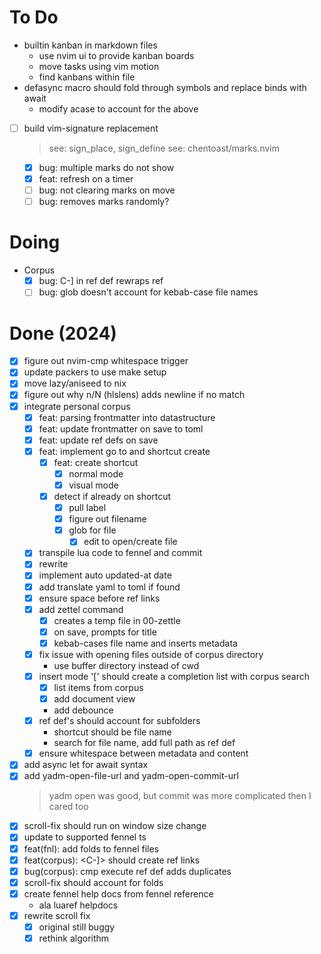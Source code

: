 # To Do

- builtin kanban in markdown files
  - use nvim ui to provide kanban boards
  - move tasks using vim motion
  - find kanbans within file
- defasync macro should fold through symbols and replace binds with await
  - modify acase to account for the above
- [ ] build vim-signature replacement
  > see: sign_place, sign_define
  > see: chentoast/marks.nvim
  - [x] bug: multiple marks do not show
  - [x] feat: refresh on a timer
  - [ ] bug: not clearing marks on move
  - [ ] bug: removes marks randomly?

# Doing

- Corpus
  - [x] bug: C-] in ref def rewraps ref
  - [ ] bug: glob doesn't account for kebab-case file names
  
# Done (2024)

- [x] figure out nvim-cmp whitespace trigger
- [x] update packers to use make setup
- [x] move lazy/aniseed to nix
- [x] figure out why n/N (hlslens) adds newline if no match
- [x] integrate personal corpus
  - [x] feat: parsing frontmatter into datastructure
  - [x] feat: update frontmatter on save to toml
  - [x] feat: update ref defs on save
  - [x] feat: implement go to and shortcut create
    - [x] feat: create shortcut
      - [x] normal mode
      - [x] visual mode
    - [x] detect if already on shortcut
      - [x] pull label
      - [x] figure out filename
      - [x] glob for file
        - [x] edit to open/create file
  - [x] transpile lua code to fennel and commit
  - [x] rewrite
  - [x] implement auto updated-at date
  - [x] add translate yaml to toml if found
  - [x] ensure space before ref links
  - [x] add zettel command
    - [x] creates a temp file in 00-zettle
    - [x] on save, prompts for title
    - [x] kebab-cases file name and inserts metadata
  - [x] fix issue with opening files outside of corpus directory
    - use buffer directory instead of cwd
  - [x] insert mode '[' should create a completion list with corpus search
    - [x] list items from corpus
    - [x] add document view
    - add debounce
  - [x] ref def's should account for subfolders
    - shortcut should be file name
    - search for file name, add full path as ref def
  - [x] ensure whitespace between metadata and content
- [x] add async let for await syntax
- [x] add yadm-open-file-url and yadm-open-commit-url
  > yadm open was good, but commit was more complicated then I cared too
- [x] scroll-fix should run on window size change
- [x] update to supported fennel ts
- [x] feat(fnl): add folds to fennel files
- [x] feat(corpus): <C-]> should create ref links
- [x] bug(corpus): cmp execute ref def adds duplicates
- [x] scroll-fix should account for folds
- [x] create fennel help docs from fennel reference
  - ala luaref helpdocs
- [x] rewrite scroll fix
  - [x] original still buggy
  - [x] rethink algorithm 
